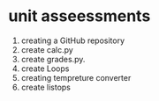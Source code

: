 # unit asseessments
1. creating a GitHub repository
2. create calc.py
3. create grades.py.
4. create Loops
5. creating tempreture converter
6. create listops
